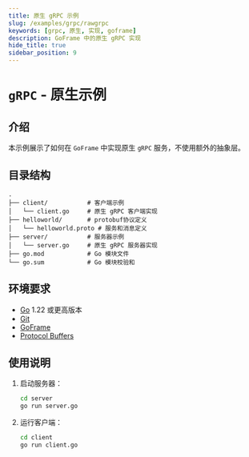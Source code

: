 ```yaml
---
title: 原生 gRPC 示例
slug: /examples/grpc/rawgrpc
keywords: [grpc, 原生, 实现, goframe]
description: GoFrame 中的原生 gRPC 实现
hide_title: true
sidebar_position: 9
---
```


# `gRPC` - 原生示例

## 介绍

本示例展示了如何在 `GoFrame` 中实现原生 `gRPC` 服务，不使用额外的抽象层。



## 目录结构

```text
.
├── client/           # 客户端示例
│   └── client.go     # 原生 gRPC 客户端实现
├── helloworld/       # protobuf协议定义
│   └── helloworld.proto # 服务和消息定义
├── server/           # 服务器示例
│   └── server.go     # 原生 gRPC 服务器实现
├── go.mod            # Go 模块文件
└── go.sum            # Go 模块校验和
```



## 环境要求

- [Go](https://golang.org/dl/) 1.22 或更高版本
- [Git](https://git-scm.com/downloads)
- [GoFrame](https://goframe.org)
- [Protocol Buffers](https://developers.google.com/protocol-buffers)

## 使用说明

1. 启动服务器：
   ```bash
   cd server
   go run server.go
   ```

2. 运行客户端：
   ```bash
   cd client
   go run client.go
   ```

